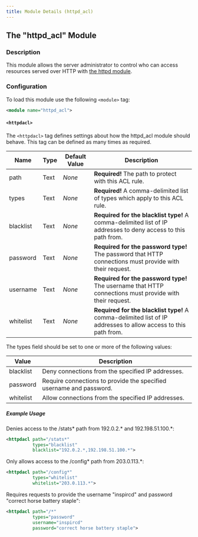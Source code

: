 ```yaml
---
title: Module Details (httpd_acl)
---
```


## The "httpd_acl" Module

### Description

This module allows the server administrator to control who can access resources served over HTTP with [the httpd module](/3/modules/httpd).

### Configuration

To load this module use the following `<module>` tag:

```xml
<module name="httpd_acl">
```

#### `<httpdacl>`

The `<httpdacl>` tag defines settings about how the httpd_acl module should behave. This tag can be defined as many times as required.

Name      | Type | Default Value | Description
--------- | ---- | ------------- | -----------
path      | Text | *None*        | **Required!** The path to protect with this ACL rule.
types     | Text | *None*        | **Required!** A comma-delimited list of types which apply to this ACL rule.
blacklist | Text | *None*        | **Required for the blacklist type!** A comma-delimited list of IP addresses to deny access to this path from.
password  | Text | *None*        | **Required for the password type!** The password that HTTP connections must provide with their request.
username  | Text | *None*        | **Required for the password type!** The username that HTTP connections must provide with their request.
whitelist | Text | *None*        | **Required for the blacklist type!** A comma-delimited list of IP addresses to allow access to this path from.

The types field should be set to one or more of the following values:

Value     | Description
--------- | -----------
blacklist | Deny connections from the specified IP addresses.
password  | Require connections to provide the specified username and password.
whitelist | Allow connections from the specified IP addresses.

##### Example Usage

Denies access to the /stats\* path from 192.0.2.\* and 192.198.51.100.\*:

```xml
<httpdacl path="/stats*"
          types="blacklist"
          blacklist="192.0.2.*,192.198.51.100.*">
```

Only allows access to the /config\* path from 203.0.113.\*:

```xml
<httpdacl path="/config*"
          types="whitelist"
          whitelist="203.0.113.*">
```

Requires requests to provide the username "inspircd" and password "correct horse battery staple":

```xml
<httpdacl path="/*"
          types="password"
          username="inspircd"
          password="correct horse battery staple">
```
